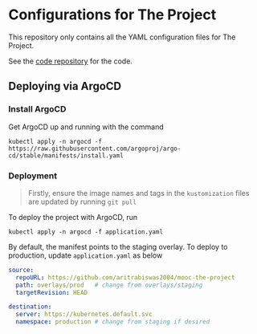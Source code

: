 # Configurations for The Project

This repository only contains all the YAML configuration files for The Project.

See the [code repository](https://github.com/aritrabiswas2004/mooc-the-project) for the code.

## Deploying via ArgoCD

### Install ArgoCD

Get ArgoCD up and running with the command

```shell
kubectl apply -n argocd -f https://raw.githubusercontent.com/argoproj/argo-cd/stable/manifests/install.yaml
```

### Deployment

> Firstly, ensure the image names and tags in the `kustomization` files are updated by running `git pull`

To deploy the project with ArgoCD, run

```shell
kubectl apply -n argocd -f application.yaml
```

By default, the manifest points to the staging overlay.
To deploy to production, update `application.yaml` as below

```yaml
source:
  repoURL: https://github.com/aritrabiswas2004/mooc-the-project
  path: overlays/prod   # change from overlays/staging
  targetRevision: HEAD

destination:
  server: https://kubernetes.default.svc
  namespace: production # change from staging if desired
```
